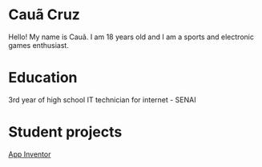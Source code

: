 # Cauã Cruz
Hello! My name is Cauã. I am 18 years old and I am a sports and electronic games enthusiast.


# Education
3rd year of high school
IT technician for internet - SENAI

# Student projects
[App Inventor](https://github.com/caualcruz/MEUS_PROJETOS_APPINVENTOR)
